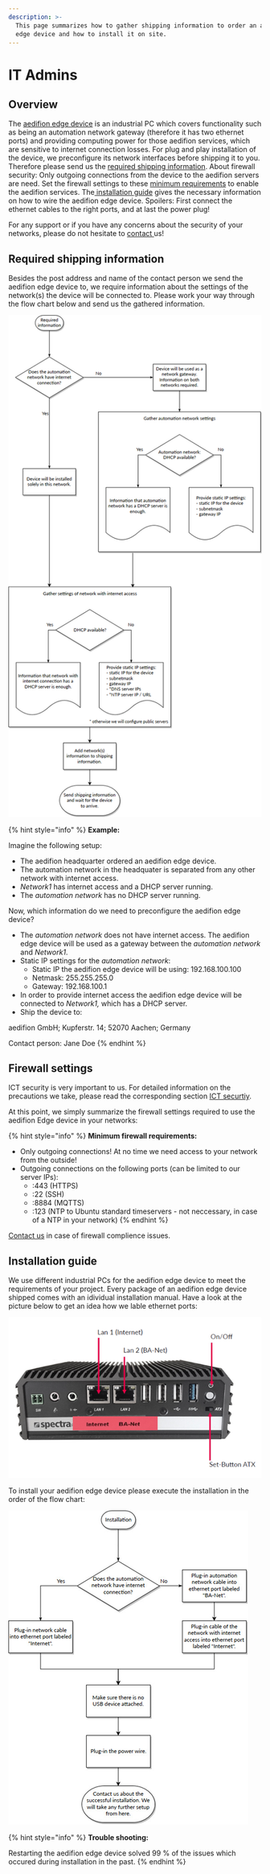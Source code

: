 ```yaml
---
description: >-
  This page summarizes how to gather shipping information to order an aedifion
  edge device and how to install it on site.
---
```


# IT Admins

## Overview

The [aedifion edge device](../aedifion.io/gateway.md) is an industrial PC which covers functionality such as being an automation network gateway \(therefore it has two ethernet ports\) and providing computing power for those aedifion services, which are sensitive to internet connection losses. For plug and play installation of the device, we preconfigure its network interfaces before shipping it to you. Therefore please send us the [required shipping information](it-admins.md#required-shipping-information). About firewall security: Only outgoing connections from the device to the aedifion servers are need. Set the firewall settings to these [minimum requirements](it-admins.md#firewall-settings) to enable the aedifion services. The[ installation guide](it-admins.md#installation-guide) gives the necessary information on how to wire the aedifion edge device. Spoilers: First connect the ethernet cables to the right ports, and at last the power plug!

For any support or if you have any concerns about the security of your networks, please do not hesitate to [contact ](../contact.md#support)us!

## Required shipping information

Besides the post address and name of the contact person we send the aedifion edge device to, we require information about the settings of the network\(s\) the device will be connected to. Please work your way through the flow chart below and send us the gathered information.  

![Derive required network information](../.gitbook/assets/grafik.png)

{% hint style="info" %}
**Example:**

Imagine the following setup:

* The aedifion headquarter ordered an aedifion edge device.
* The automation network in the headquater is separated from any other network with internet access.
* _Network1_ has internet access and a DHCP server running.
* The _automation network_ has no DHCP server running.

Now, which information do we need to preconfigure the aedifion edge device?

* The _automation network_ does not have internet access. The aedifion edge device will be used as a gateway between the _automation network_ and _Network1_.
* Static IP settings for the _automation network_:
  * Static IP the aedifion edge device will be using: 192.168.100.100
  * Netmask: 255.255.255.0
  * Gateway: 192.168.100.1
* In order to provide internet access the aedifion edge device will be connected to _Network1,_ which has a DHCP server.
* Ship the device to:

aedifion GmbH; Kupferstr. 14; 52070 Aachen; Germany

Contact person: Jane Doe
{% endhint %}

## Firewall settings

ICT security is very important to us. For detailed information on the precautions we take, please read the corresponding section [ICT securtiy](../aedifion.io/ict-security.md).

At this point, we simply summarize the firewall settings required to use the aedifion Edge device in your networks:

{% hint style="info" %}
**Minimum firewall requirements:**

* Only outgoing connections! At no time we need access to your network from the outside!
* Outgoing connections on the following ports \(can be limited to our server IPs\):
  * :443 \(HTTPS\)
  * :22 \(SSH\)
  * :8884 \(MQTTS\)
  * :123 \(NTP to Ubuntu standard timeservers - not neccessary, in case of a NTP in your network\)
{% endhint %}

[Contact us](../contact.md#support) in case of firewall complience issues.

## Installation guide

We use different industrial PCs for the aedifion edge device to meet the requirements of your project. Every package of an aedifion edge device shipped comes with an idividual installation manual. Have a look at the picture below to get an idea how we lable ethernet ports:

![](../.gitbook/assets/grafik%20%286%29.png)

To install your aedifion edge device please execute the installation in the order of the flow chart:

![Installation workflow](../.gitbook/assets/grafik%20%284%29.png)

{% hint style="info" %}
**Trouble shooting:** 

Restarting the aedifion edge device solved 99 % of the issues which occured during installation in the past.
{% endhint %}



